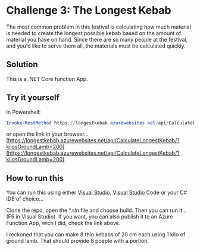 # Challenge 3: The Longest Kebab

The most common problem in this festival is calculating how much material is needed to create the longest possible kebab based on the amount of material you have on hand. Since there are so many people at the festival, and you'd like to serve them all, the materials must be calculated quickly.
## Solution
This is a .NET Core function App.

## Try it yourself
In Powershell:

```PowerShell
Invoke-RestMethod https://longestkebab.azurewebsites.net/api/CalculateLongestKebab/?kilosGroundLamb=200
```

or open the link in your browser...[https://longestkebab.azurewebsites.net/api/CalculateLongestKebab/?kilosGroundLamb=200](https://longestkebab.azurewebsites.net/api/CalculateLongestKebab/?kilosGroundLamb=200)

## How to run this

You can run this using either [Visual Studio](https://docs.microsoft.com/en-us/azure/azure-functions/functions-create-your-first-function-visual-studio), [Visual Studio ](https://docs.microsoft.com/en-us/azure/azure-functions/create-first-function-vs-code-csharp)Code or your C# IDE of choice...

Clone the repo, open the *.sln file and choose build. Then you can run it...(F5 in Visual Studio). If you want, you can also publish it to an Azure Function App, wich I did, check the link above.

I reckoned that you can make 8 thin kebabs of 20 cm each using 1 kilo of ground lamb. That should provide 8 poeple with a portion.


 